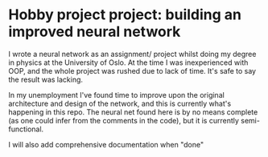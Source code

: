 # Hobby project project: building an improved neural network 

I wrote a neural network as an assignment/ project whilst doing my degree in physics at the University of Oslo. At the time I was inexperienced with OOP, and the whole project was rushed due to lack of time. It's safe to say the result was lacking.

In my unemployment I've found time to improve upon the original architecture and design of the network, and this is currently what's happening in this repo.
The neural net found here is by no means complete (as one could infer from the comments in the code), but it is currently semi-functional.

I will also add comprehensive documentation when "done"
